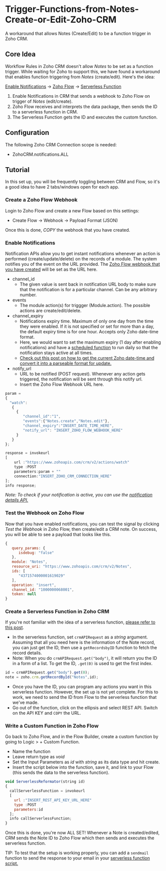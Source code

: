 # Trigger-Functions-from-Notes-Create-or-Edit-Zoho-CRM
A workaround that allows Notes (Create/Edit) to be a function trigger in Zoho CRM.

## Core Idea
Workflow Rules in Zoho CRM doesn't allow *Notes* to be set as a function trigger. While waiting for Zoho to support this, we have found a workaround that enables function triggering from *Notes* (create/edit). Here's the idea:

[Enable Notifications](https://www.zoho.com/crm/developer/docs/api/v2/notifications/overview.html) -> [Zoho Flow](https://www.zoho.com/flow/) -> [Serverless Function](https://github.com/TheWorkflowAcademy/Zoho-CRM-Serverless-Functions)

1. Enable Notifications in CRM that sends a webhook to Zoho Flow on trigger of *Notes* (edit/create).
2. Zoho Flow receives and interprets the data package, then sends the ID to a serverless function in CRM.
3. The Serverless Function gets the ID and executes the custom function.

## Configuration
The following Zoho CRM Connection scope is needed:
* ZohoCRM.notifications.ALL

## Tutorial
In this set up, you will be frequently toggling between CRM and Flow, so it's a good idea to have 2 tabs/windows open for each app.

### Create a Zoho Flow Webhook
Login to Zoho Flow and create a new Flow based on this settings: 
* Create Flow -> Webhook -> Payload Format (JSON)

Once this is done, *COPY* the webhook that you have created.

### Enable Notifications

Notification APIs allow you to get instant notifications whenever an action is performed (create/update/delete) on the records of a module. The system notifies you of the event on the URL provided. The [Zoho Flow webhook that you have created](#create-a-zoho-flow-webhook) will be set as the URL here.
* channel_id
  * The given value is sent back in notification URL body to make sure that the notification is for a particular channel. Can be any arbitrary number.
* events
  * The module action(s) for triggger (Module.action). The possible actions are create/edit/delete.
* channel_expiry
  * Notifications expiry time. Maximum of only one day from the time they were enabled. If it is not specified or set for more than a day, the default expiry time is for one hour. Accepts only Zoho date-time format.
  * Here, we would want to set the maximum expiry (1 day after enabling notifications) and have a [scheduled function](https://help.zoho.com/portal/en/kb/crm/automate-business-processes/schedules/articles/custom-schedules) to run daily so that the notification stays active at all times.
  * [Check out this post on how to get the current Zoho date-time and convert it into a parseable format for update.](https://github.com/TheWorkflowAcademy/Date-Time-Format-Conversion-Zoho-Deluge)
* notify_url
  * URL to be notified (POST request). Whenever any action gets triggered, the notification will be sent through this notify url.
  * Insert the Zoho Flow Webhook URL here.

```javascript
param = 
{
  "watch":
   {
     {
        "channel_id":"1",
        "events":{"Notes.create","Notes.edit"}, 
        "channel_expiry":"INSERT_DATE_TIME_HERE",
        "notify_url": "INSERT_ZOHO_FLOW_WEBHOOK_HERE"
     } 
   }
};

response = invokeurl
[
	url :"https://www.zohoapis.com/crm/v2/actions/watch"
	type :POST
	parameters:param + ""
	connection:"INSERT_ZOHO_CRM_CONNECTION_HERE"
];
info response;
```
*Note: To check if your notification is active, you can use the [notification details API.](https://www.zoho.com/crm/developer/docs/api/v2/notifications/get-details.html)*

### Test the Webhook on Zoho Flow
Now that you have enabled notifications, you can test the signal by clicking *Test the Webhook* in Zoho Flow, then create/edit a CRM note. On success, you will be able to see a payload that looks like this.

```javascript
{
   query_params: {
      isdebug: "false"
   },
   module: "Notes",
   resource_uri: "https://www.zohoapis.com/crm/v2/Notes",
   ids: [
      "4371574000001619029"
   ],
   operation: "insert",
   channel_id: "1000000068001",
   token: null
}
```



### Create a Serverless Function in Zoho CRM
If you're not familiar with the idea of a serverless function, [please refer to this post](https://github.com/TheWorkflowAcademy/Zoho-CRM-Serverless-Functions). 
* In the serverless function, set `crmAPIRequest` as a *string* argument. Assuming that all you need here is the information of the Note record, you can just get the ID, then use a `getRecordsbyID` function to fetch the record details.
 * Note: When you do `crmAPIRequest.get("body")`, it will return you the ID in a form of a list. To get the ID, `.get(0)` is used to get the first index.
```javascript
id = crmAPIRequest.get("body").get(0);
note = zoho.crm.getRecordById("Notes",id);
```
* Once you have the ID, you can program any actions you want in this serverless function. However, the set up is not yet complete. For this to work, we need to send the ID from Flow to the serverless function that we've made. 
 * Go out of the function, click on the ellipsis and select REST API. Switch on the API KEY and `COPY` the URL.

### Write a Custom Function in Zoho Flow
Go back to Zoho Flow, and in the Flow Builder, create a custom function by going to Logic > + Custom Function. 
* Name the function
* Leave return type as *void*
* Set the Input Parameters as *id* with *string* as its data type and hit create.
* Insert the script below into the function, save it, and link to your Flow (this sends the data to the serverless function).
```javascript
void ServerlessReformator(string id)
{
  callServerlessFunction = invokeurl
  [
    url :"INSERT_REST_API_KEY_URL_HERE"
    type :POST
    parameters:id
  ];
  info callServerlessFunction;
}
```
Once this is done, you're now ALL SET! Whenever a Note is created/edited, CRM sends the Note ID to Zoho Flow which then sends and executes the serverless function.

TIP: To test that the setup is working properly, you can add a `sendmail` function to send the response to your email in your [serverless function script.](#create-a-serverless-function-in-zoho-crm)
